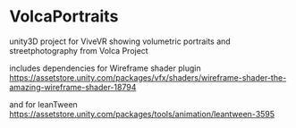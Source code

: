 # VolcaPortraits
unity3D project for ViveVR showing volumetric portraits and streetphotography from Volca Project

includes dependencies for Wireframe shader plugin
https://assetstore.unity.com/packages/vfx/shaders/wireframe-shader-the-amazing-wireframe-shader-18794

and for leanTween 
https://assetstore.unity.com/packages/tools/animation/leantween-3595
